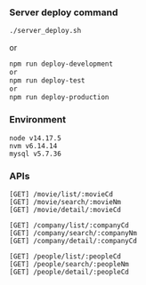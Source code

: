 ### Server deploy command
```bash
./server_deploy.sh
```
or
```bash
npm run deploy-development
or
npm run deploy-test
or
npm run deploy-production
```
### Environment
```
node v14.17.5
nvm v6.14.14
mysql v5.7.36
```

### APIs
```
[GET] /movie/list/:movieCd
[GET] /movie/search/:movieNm
[GET] /movie/detail/:movieCd

[GET] /company/list/:companyCd
[GET] /company/search/:companyNm
[GET] /company/detail/:companyCd

[GET] /people/list/:peopleCd
[GET] /people/search/:peopleNm
[GET] /people/detail/:peopleCd
```
